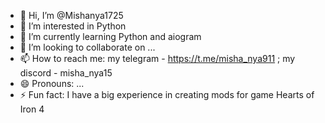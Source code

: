 - 👋 Hi, I’m @Mishanya1725
- 👀 I’m interested in Python
- 🌱 I’m currently learning Python and aiogram
- 💞️ I’m looking to collaborate on ...
- 📫 How to reach me: my telegram - https://t.me/misha_nya911 ; my discord - misha_nya15
- 😄 Pronouns: ...
- ⚡ Fun fact: I have a big experience in creating mods for game Hearts of Iron 4

<!---
Mishanya1725/Mishanya1725 is a ✨ special ✨ repository because its `README.md` (this file) appears on your GitHub profile.
You can click the Preview link to take a look at your changes.
--->
